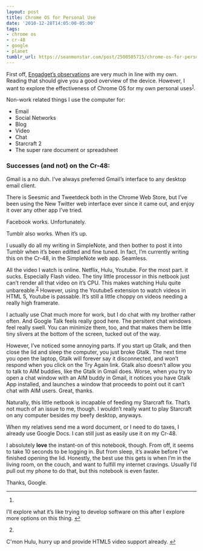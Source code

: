 ```yaml
---
layout: post
title: Chrome OS for Personal Use
date: '2010-12-28T14:05:00-05:00'
tags:
- chrome os
- cr-48
- google
- planet
tumblr_url: https://seanmonstar.com/post/2500505715/chrome-os-for-personal-use
---
```

First off, [Engadget’s observations](http://www.engadget.com/2010/12/09/google-cr-48-chrome-laptop-preview/) are very much in line with my own. Reading that should give you a good overview of the device. However, I want to explore the effectiveness of Chrome OS for my own personal uses<sup id="fnref:1"><a href="#fn:1" class="footnote-ref" role="doc-noteref">1</a></sup>.

Non-work related things I use the computer for:

- Email
- Social Networks
- Blog
- Video
- Chat
- Starcraft 2
- The super rare document or spreadsheet

### Successes (and not) on the Cr-48:

Gmail is a no duh. I’ve always preferred Gmail’s interface to any desktop email client.

There is Seesmic and Tweetdeck both in the Chrome Web Store, but I’ve been using the New Twitter web interface ever since it came out, and enjoy it over any other app I’ve tried.

Facebook works. Unfortunately.

Tumblr also works. When it’s up.

I usually do all my writing in SimpleNote, and then bother to post it into Tumblr when it’s been editted and fine tuned. In fact, I’m currently writing this on the Cr-48, in the SimpleNote web app. Seamless.

All the video I watch is online. Netflix, Hulu, Youtube. For the most part. it sucks. Especially Flash video. The tiny little processor in this netbook just can’t render all that video on it’s CPU. This makes watching Hulu quite unbareable.<sup id="fnref:2"><a href="#fn:2" class="footnote-ref" role="doc-noteref">2</a></sup> However, using the Youtube5 extension to watch videos in HTML 5, Youtube is passable. It’s still a little choppy on videos needing a really high framerate.

I actually use Chat much more for work, but I do chat with my brother rather often. And Google Talk feels really good here. The persitent chat windows feel really swell. You can minimize them, too, and that makes them be little tiny slivers at the bottom of the screen, tucked out of the way.

However, I’ve noticed some annoying parts. If you start up Gtalk, and then close the lid and sleep the computer, you just broke Gtalk. The next time you open the laptop, Gtalk will forever say it disconnected, and won’t respond when you click on the Try Again link. Gtalk also doesn’t allow you to talk to AIM buddies, like the Gtalk in Gmail does. Worse, when you try to open a chat window with an AIM buddy in Gmail, it notices you have Gtalk App installed, and launches a window that proceeds to point out it can’t chat with AIM users. Great, thanks.

Naturally, this little netbook is incapable of feeding my Starcraft fix. That’s not much of an issue to me, though. I wouldn’t really want to play Starcraft on any computer besides my beefy desktop, anyways.

When my relatives send me a word document, or I need to do taxes, I already use Google Docs. I can still just as easily use it on my Cr-48.

I absolutely **love** the instant-on of this notebook, though. From off, it seems to take 10 seconds to be logging in. But from sleep, it’s awake before I’ve finished opening the lid. Honestly, the best use this gets is when I’m in the living room, on the couch, and want to fulfill my internet cravings. Usually I’d pull out my phone to do that, but this notebook is even faster.

Thanks, Google.

* * *

1. 

I’ll explore what it’s like trying to develop software on this after I explore more options on this thing.&nbsp;[↩︎](#fnref:1)

2. 

C'mon Hulu, hurry up and provide HTML5 video support already.&nbsp;[↩︎](#fnref:2)

